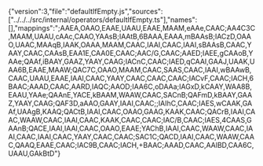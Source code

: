 {"version":3,"file":"defaultIfEmpty.js","sources":["../../../src/internal/operators/defaultIfEmpty.ts"],"names":[],"mappings":";AAEA,OAAO,EAAE,UAAU,EAAE,MAAM,eAAe,CAAC;AA4C3C,MAAM,UAAU,cAAc,CAAO,YAAsB;IAAtB,6BAAA,EAAA,mBAAsB;IACzD,OAAO,UAAC,MAAqB,IAAK,OAAA,MAAM,CAAC,IAAI,CAAC,IAAI,sBAAsB,CAAC,YAAY,CAAC,CAAsB,EAA1E,CAA0E,CAAC;AAC/G,CAAC;AAED;IAEE,gCAAoB,YAAe;QAAf,iBAAY,GAAZ,YAAY,CAAG;IACnC,CAAC;IAED,qCAAI,GAAJ,UAAK,UAA6B,EAAE,MAAW;QAC7C,OAAO,MAAM,CAAC,SAAS,CAAC,IAAI,wBAAwB,CAAC,UAAU,EAAE,IAAI,CAAC,YAAY,CAAC,CAAC,CAAC;IACvF,CAAC;IACH,6BAAC;AAAD,CAAC,AARD,IAQC;AAOD;IAA6C,oDAAa;IAGxD,kCAAY,WAA8B,EAAU,YAAe;QAAnE,YACE,kBAAM,WAAW,CAAC,SACnB;QAFmD,kBAAY,GAAZ,YAAY,CAAG;QAF3D,aAAO,GAAY,IAAI,CAAC;;IAIhC,CAAC;IAES,wCAAK,GAAf,UAAgB,KAAQ;QACtB,IAAI,CAAC,OAAO,GAAG,KAAK,CAAC;QACrB,IAAI,CAAC,WAAW,CAAC,IAAI,CAAC,KAAK,CAAC,CAAC;IAC/B,CAAC;IAES,4CAAS,GAAnB;QACE,IAAI,IAAI,CAAC,OAAO,EAAE;YAChB,IAAI,CAAC,WAAW,CAAC,IAAI,CAAC,IAAI,CAAC,YAAY,CAAC,CAAC;SAC1C;QACD,IAAI,CAAC,WAAW,CAAC,QAAQ,EAAE,CAAC;IAC9B,CAAC;IACH,+BAAC;AAAD,CAAC,AAlBD,CAA6C,UAAU,GAkBtD"}
                                                                                                                                                                                                                                                                                                                                                                                                                                                                                                                                                                                                                                                                                                                                                                                                                                                                                                                                                                                                                                                                                                                                                                                                                                                                                                                                                                                                                                                                                                                                                                                                                                                                                                                                                                                                                                                                                                                                                                                                                                                                                                                                                                                                                                                                                                                                                                                                                                                                                                                                                                                                                                                                                                                                                                                                                                                                                                                                                                                                                                                                           